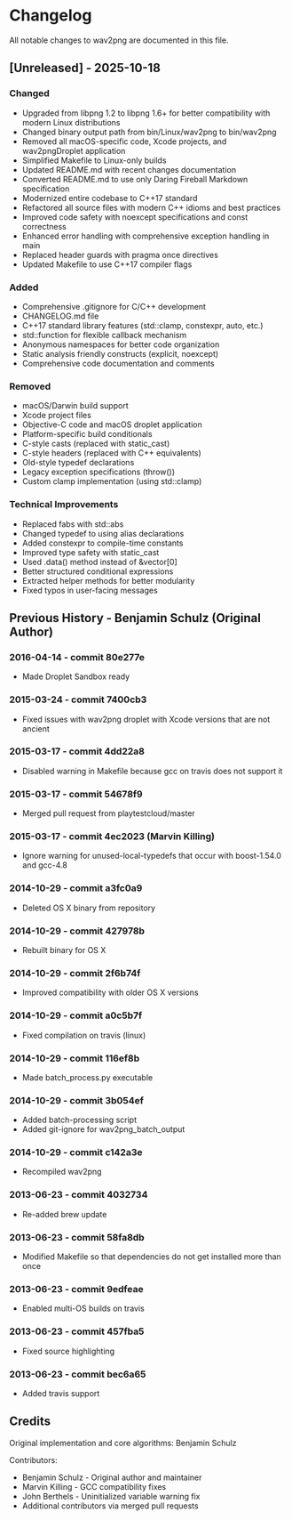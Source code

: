 # Changelog

All notable changes to wav2png are documented in this file.

## [Unreleased] - 2025-10-18

### Changed

* Upgraded from libpng 1.2 to libpng 1.6+ for better compatibility with modern Linux distributions
* Changed binary output path from bin/Linux/wav2png to bin/wav2png
* Removed all macOS-specific code, Xcode projects, and wav2pngDroplet application
* Simplified Makefile to Linux-only builds
* Updated README.md with recent changes documentation
* Converted README.md to use only Daring Fireball Markdown specification
* Modernized entire codebase to C++17 standard
* Refactored all source files with modern C++ idioms and best practices
* Improved code safety with noexcept specifications and const correctness
* Enhanced error handling with comprehensive exception handling in main
* Replaced header guards with pragma once directives
* Updated Makefile to use C++17 compiler flags

### Added

* Comprehensive .gitignore for C/C++ development
* CHANGELOG.md file
* C++17 standard library features (std::clamp, constexpr, auto, etc.)
* std::function for flexible callback mechanism
* Anonymous namespaces for better code organization
* Static analysis friendly constructs (explicit, noexcept)
* Comprehensive code documentation and comments

### Removed

* macOS/Darwin build support
* Xcode project files
* Objective-C code and macOS droplet application
* Platform-specific build conditionals
* C-style casts (replaced with static_cast)
* C-style headers (replaced with C++ equivalents)
* Old-style typedef declarations
* Legacy exception specifications (throw())
* Custom clamp implementation (using std::clamp)

### Technical Improvements

* Replaced fabs with std::abs
* Changed typedef to using alias declarations
* Added constexpr to compile-time constants
* Improved type safety with static_cast
* Used .data() method instead of &vector[0]
* Better structured conditional expressions
* Extracted helper methods for better modularity
* Fixed typos in user-facing messages

## Previous History - Benjamin Schulz (Original Author)

### 2016-04-14 - commit 80e277e

* Made Droplet Sandbox ready

### 2015-03-24 - commit 7400cb3

* Fixed issues with wav2png droplet with Xcode versions that are not ancient

### 2015-03-17 - commit 4dd22a8

* Disabled warning in Makefile because gcc on travis does not support it

### 2015-03-17 - commit 54678f9

* Merged pull request from playtestcloud/master

### 2015-03-17 - commit 4ec2023 (Marvin Killing)

* Ignore warning for unused-local-typedefs that occur with boost-1.54.0 and gcc-4.8

### 2014-10-29 - commit a3fc0a9

* Deleted OS X binary from repository

### 2014-10-29 - commit 427978b

* Rebuilt binary for OS X

### 2014-10-29 - commit 2f6b74f

* Improved compatibility with older OS X versions

### 2014-10-29 - commit a0c5b7f

* Fixed compilation on travis (linux)

### 2014-10-29 - commit 116ef8b

* Made batch_process.py executable

### 2014-10-29 - commit 3b054ef

* Added batch-processing script
* Added git-ignore for wav2png_batch_output

### 2014-10-29 - commit c142a3e

* Recompiled wav2png

### 2013-06-23 - commit 4032734

* Re-added brew update

### 2013-06-23 - commit 58fa8db

* Modified Makefile so that dependencies do not get installed more than once

### 2013-06-23 - commit 9edfeae

* Enabled multi-OS builds on travis

### 2013-06-23 - commit 457fba5

* Fixed source highlighting

### 2013-06-23 - commit bec6a65

* Added travis support

## Credits

Original implementation and core algorithms: Benjamin Schulz

Contributors:

* Benjamin Schulz - Original author and maintainer
* Marvin Killing - GCC compatibility fixes
* John Berthels - Uninitialized variable warning fix
* Additional contributors via merged pull requests
